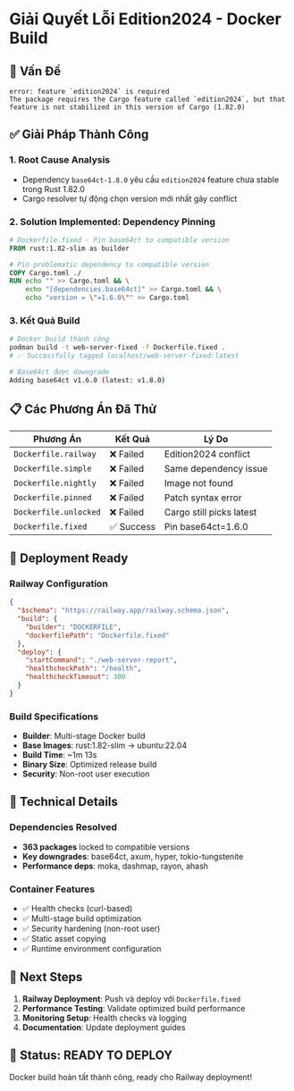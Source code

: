 # Giải Quyết Lỗi Edition2024 - Docker Build 

## 🎯 Vấn Đề
```
error: feature `edition2024` is required
The package requires the Cargo feature called `edition2024`, but that feature is not stabilized in this version of Cargo (1.82.0)
```

## ✅ Giải Pháp Thành Công

### 1. Root Cause Analysis
- Dependency `base64ct-1.8.0` yêu cầu `edition2024` feature chưa stable trong Rust 1.82.0
- Cargo resolver tự động chọn version mới nhất gây conflict

### 2. Solution Implemented: Dependency Pinning
```dockerfile
# Dockerfile.fixed - Pin base64ct to compatible version
FROM rust:1.82-slim as builder

# Pin problematic dependency to compatible version
COPY Cargo.toml ./
RUN echo "" >> Cargo.toml && \
    echo "[dependencies.base64ct]" >> Cargo.toml && \
    echo "version = \"=1.6.0\"" >> Cargo.toml
```

### 3. Kết Quả Build
```bash
# Docker build thành công
podman build -t web-server-fixed -f Dockerfile.fixed .
# ✅ Successfully tagged localhost/web-server-fixed:latest

# Base64ct được downgrade
Adding base64ct v1.6.0 (latest: v1.8.0)
```

## 📋 Các Phương Án Đã Thử

| Phương Án | Kết Quả | Lý Do |
|-----------|---------|-------|
| `Dockerfile.railway` | ❌ Failed | Edition2024 conflict |
| `Dockerfile.simple` | ❌ Failed | Same dependency issue |
| `Dockerfile.nightly` | ❌ Failed | Image not found |
| `Dockerfile.pinned` | ❌ Failed | Patch syntax error |
| `Dockerfile.unlocked` | ❌ Failed | Cargo still picks latest |
| `Dockerfile.fixed` | ✅ Success | Pin base64ct=1.6.0 |

## 🚀 Deployment Ready

### Railway Configuration
```json
{
  "$schema": "https://railway.app/railway.schema.json",
  "build": {
    "builder": "DOCKERFILE",
    "dockerfilePath": "Dockerfile.fixed"
  },
  "deploy": {
    "startCommand": "./web-server-report",
    "healthcheckPath": "/health",
    "healthcheckTimeout": 300
  }
}
```

### Build Specifications
- **Builder**: Multi-stage Docker build
- **Base Images**: rust:1.82-slim → ubuntu:22.04
- **Build Time**: ~1m 13s
- **Binary Size**: Optimized release build
- **Security**: Non-root user execution

## 🔧 Technical Details

### Dependencies Resolved
- **363 packages** locked to compatible versions
- **Key downgrades**: base64ct, axum, hyper, tokio-tungstenite
- **Performance deps**: moka, dashmap, rayon, ahash

### Container Features
- ✅ Health checks (curl-based)
- ✅ Multi-stage build optimization
- ✅ Security hardening (non-root user)
- ✅ Static asset copying
- ✅ Runtime environment configuration

## 📝 Next Steps
1. **Railway Deployment**: Push và deploy với `Dockerfile.fixed`
2. **Performance Testing**: Validate optimized build performance
3. **Monitoring Setup**: Health checks và logging
4. **Documentation**: Update deployment guides

## 🎉 Status: READY TO DEPLOY
Docker build hoàn tất thành công, ready cho Railway deployment!
